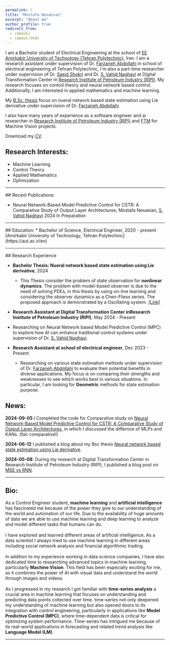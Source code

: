 ```yaml
---
permalink: /
title: "Mostafa Nesaeian"
excerpt: "About me"
author_profile: true
redirect_from: 
  - /about/
  - /about.html
---
```


<!-- This is the front page of a website that is powered by the [academicpages template](https://github.com/academicpages/academicpages.github.io) and hosted on GitHub pages. [GitHub pages](https://pages.github.com) is a free service in which websites are built and hosted from code and data stored in a GitHub repository, automatically updating when a new commit is made to the respository. This template was forked from the [Minimal Mistakes Jekyll Theme](https://mmistakes.github.io/minimal-mistakes/) created by Michael Rose, and then extended to support the kinds of content that academics have: publications, talks, teaching, a portfolio, blog posts, and a dynamically-generated CV. You can fork [this repository](https://github.com/academicpages/academicpages.github.io) right now, modify the configuration and markdown files, add your own PDFs and other content, and have your own site for free, with no ads! An older version of this template powers my own personal website at [stuartgeiger.com](http://stuartgeiger.com), which uses [this Github repository](https://github.com/staeiou/staeiou.github.io). -->

I am a Bachelor student of Electrical Engineering at the school of [EE Amirkabir University of Technology (Tehran Polytechnic)](https://ee.aut.ac.ir/en), Iran. I am a research assistant under supervision of Dr. [Farzaneh Abdollahi](https://scholar.google.com/citations?user=nmZp2s8AAAAJ&hl=en) in school of electrical engineering of Tehran Polytechnic, i'm also a part-time researcher under supervision of Dr. [Saeid Shokri](https://scholar.google.com/citations?user=xKkMMu4AAAAJ&hl=en) and Dr. [S. Vahid Naghavi](https://scholar.google.com/citations?user=5bT9h5IAAAAJ&hl=en) at Digital Transformation Center in [Research Institute of Petroleum Industry (RIPI)](https://www.ripi.ir/). My research focuses on control theory and neural network based control. Additionally, I am interested in applied mathematics and machine learning.

My [B.Sc. thesis](https://mosi2002.github.io/home/posts/2024/05/bachelor-thesis/) focus on nueral network based state estimation using Lie derivative under supervision of Dr. [Farzaneh Abdollahi](https://scholar.google.com/citations?user=nmZp2s8AAAAJ&hl=en)

I also have many years of experience as a software engineer and ai researcher in [Research Institute of Petroleum Industry (RIPI)](https://www.ripi.ir/) and [FTM](https://www.linkedin.com/company/fater-afkar-fanavar/about/) for Machine Vision projects.

Download my [CV](https://mosi2002.github.io/home/files/CV.pdf).

## Research Interests:
* Machine Learning 
* Control Theory
* Applied Mathematics
* Optimization

<hr>
## Recent Publications: 

* Neural Network-Based Model Predictive Control for CSTR: A Comparative Study of Output Layer Architectures; Mostafa Nesaeian, [S. Vahid Naghavi](https://scholar.google.com/citations?user=5bT9h5IAAAAJ&hl=en) 2024   In Preparation

<hr>
## Education:  
* Bachelor of Science, Electrical Engineer, 2020 - present <br> [Amirkabir University of Technology, Tehran Polytechnic](https://aut.ac.ir/en)

<hr>
## Research Experience

    
* **Bachelor Thesis: Nueral network based state estimation using Lie derivative**, 2024

  * This Thesis consider the problem of state observation for **nonlinear dynamics**. The problem with model-based observer is due to the need of solving PDEs, in this thesis by using on-line learning and considering the observer dynamics as a Chen-Fliess series. The proposed approach is demonstrated by a Oscillating system. [(Link)](https://github.com/mosi2002/Bachelor_Thesis)

*  **Research Assistant at Digital Transformation Center inResearch Institute of Petroleum Industry (RIPI)**, May 2024 - Present

  * Researching on Neural Network based Model Predictive Control (MPC) to explore how AI can enhance traditional control systems under supervision of Dr. [S. Vahid Naghavi](https://scholar.google.com/citations?user=nmZp2s8AAAAJ&hl=en).


* **Research Assistant at school of electrical engineer**, Dec 2023 - Present

  * Researching on various state estimation methods  under supervision of Dr. [Farzaneh Abdollahi](https://scholar.google.com/citations?user=nmZp2s8AAAAJ&hl=en) to evaluate their potential benefits in diverse applications. My focus is on comparing their strengths and weaknesses to see which works best in various situations. In particular, I am looking for **Geometric** methods for state estimation purpose.



## News:

**2024-09-05** I Completed the code for Comparative study on [Neural Network-Based Model Predictive Control for CSTR: A Comparative Study of Output Layer Architectures](https://mosi2002.github.io/home/publication/Neural-network-based-Model-predictive-control), in which I discussed the differnce of MLPs and KANs. (fair comparative!)

**2024-06-12** I published a blog about my Bsc thesis [Neural network based state estimation using Lie derivative](https://mosi2002.github.io/home/posts/2024/05/bachelor-thesis/).

**2024-05-08**: During my research at Digital Transformation Center in Research Institute of Petroleum Industry (RIPI), I published a blog post on [MSE vs RNN](https://mosi2002.github.io/home/posts/2024/05/MSE-vs-RNN/). 
<hr>

## Bio:

As a Control Engineer student, **machine learning** and **artificial intelligence** has fascinated me because of the power they give to our understanding of the world and automation of our life. Due to the availability of huge amounts of data we are able to use machine learning and deep learning to analyze and model different tasks that humans can do.<br><br> I have explored and learned different areas of artificial intelligence. As a data scientist I always tried to use machine learning in different areas including social network analysis and financial algorithmic trading.<br><br> In addition to my experience working in data science companies, I have also dedicated time to researching advanced topics in machine learning, particularly **Machine Vision**. This field has been especially exciting for me, as it combines the power of AI with visual data and understand the world through images and videos. <br><br> As I progressed in my research I got familiar with **time-series analysis** a crucial area in machine learning that focuses on understanding and predicting data points collected over time. time-series not only deepened my understanding of machine learning but also opened doors to its integration with control engineering, particularly in applications like **Model Predictive Control (MPC)**, where time-dependent data is critical for optimizing system performance. Time-series has intrigued me because of its real-world applications in forecasting and related trend analysis like **Language Model (LM)**.


<hr>


<!-- A data-driven personal website
======
Like many other Jekyll-based GitHub Pages templates, academicpages makes you separate the website's content from its form. The content & metadata of your website are in structured markdown files, while various other files constitute the theme, specifying how to transform that content & metadata into HTML pages. You keep these various markdown (.md), YAML (.yml), HTML, and CSS files in a public GitHub repository. Each time you commit and push an update to the repository, the [GitHub pages](https://pages.github.com/) service creates static HTML pages based on these files, which are hosted on GitHub's servers free of charge.

Many of the features of dynamic content management systems (like Wordpress) can be achieved in this fashion, using a fraction of the computational resources and with far less vulnerability to hacking and DDoSing. You can also modify the theme to your heart's content without touching the content of your site. If you get to a point where you've broken something in Jekyll/HTML/CSS beyond repair, your markdown files describing your talks, publications, etc. are safe. You can rollback the changes or even delete the repository and start over -- just be sure to save the markdown files! Finally, you can also write scripts that process the structured data on the site, such as [this one](https://github.com/academicpages/academicpages.github.io/blob/master/talkmap.ipynb) that analyzes metadata in pages about talks to display [a map of every location you've given a talk](https://academicpages.github.io/talkmap.html).

Getting started
======
1. Register a GitHub account if you don't have one and confirm your e-mail (required!)
2. Fork [this repository](https://github.com/academicpages/academicpages.github.io) by clicking the "fork" button in the top right. 
3. Go to the repository's settings (rightmost item in the tabs that start with "Code", should be below "Unwatch"). Rename the repository "[your GitHub username].github.io", which will also be your website's URL.
4. Set site-wide configuration and create content & metadata (see below -- also see [this set of diffs](http://archive.is/3TPas) showing what files were changed to set up [an example site](https://getorg-testacct.github.io) for a user with the username "getorg-testacct")
5. Upload any files (like PDFs, .zip files, etc.) to the files/ directory. They will appear at https://[your GitHub username].github.io/files/example.pdf.  
6. Check status by going to the repository settings, in the "GitHub pages" section

Site-wide configuration
------
The main configuration file for the site is in the base directory in [_config.yml](https://github.com/academicpages/academicpages.github.io/blob/master/_config.yml), which defines the content in the sidebars and other site-wide features. You will need to replace the default variables with ones about yourself and your site's github repository. The configuration file for the top menu is in [_data/navigation.yml](https://github.com/academicpages/academicpages.github.io/blob/master/_data/navigation.yml). For example, if you don't have a portfolio or blog posts, you can remove those items from that navigation.yml file to remove them from the header. 

Create content & metadata
------
For site content, there is one markdown file for each type of content, which are stored in directories like _publications, _talks, _posts, _teaching, or _pages. For example, each talk is a markdown file in the [_talks directory](https://github.com/academicpages/academicpages.github.io/tree/master/_talks). At the top of each markdown file is structured data in YAML about the talk, which the theme will parse to do lots of cool stuff. The same structured data about a talk is used to generate the list of talks on the [Talks page](https://academicpages.github.io/talks), each [individual page](https://academicpages.github.io/talks/2012-03-01-talk-1) for specific talks, the talks section for the [CV page](https://academicpages.github.io/cv), and the [map of places you've given a talk](https://academicpages.github.io/talkmap.html) (if you run this [python file](https://github.com/academicpages/academicpages.github.io/blob/master/talkmap.py) or [Jupyter notebook](https://github.com/academicpages/academicpages.github.io/blob/master/talkmap.ipynb), which creates the HTML for the map based on the contents of the _talks directory).

**Markdown generator**

I have also created [a set of Jupyter notebooks](https://github.com/academicpages/academicpages.github.io/tree/master/markdown_generator
) that converts a CSV containing structured data about talks or presentations into individual markdown files that will be properly formatted for the academicpages template. The sample CSVs in that directory are the ones I used to create my own personal website at stuartgeiger.com. My usual workflow is that I keep a spreadsheet of my publications and talks, then run the code in these notebooks to generate the markdown files, then commit and push them to the GitHub repository.

How to edit your site's GitHub repository
------
Many people use a git client to create files on their local computer and then push them to GitHub's servers. If you are not familiar with git, you can directly edit these configuration and markdown files directly in the github.com interface. Navigate to a file (like [this one](https://github.com/academicpages/academicpages.github.io/blob/master/_talks/2012-03-01-talk-1.md) and click the pencil icon in the top right of the content preview (to the right of the "Raw | Blame | History" buttons). You can delete a file by clicking the trashcan icon to the right of the pencil icon. You can also create new files or upload files by navigating to a directory and clicking the "Create new file" or "Upload files" buttons. 

Example: editing a markdown file for a talk
![Editing a markdown file for a talk](/images/editing-talk.png)

For more info
------
More info about configuring academicpages can be found in [the guide](https://academicpages.github.io/markdown/). The [guides for the Minimal Mistakes theme](https://mmistakes.github.io/minimal-mistakes/docs/configuration/) (which this theme was forked from) might also be helpful. -->
